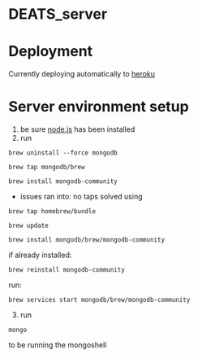 # DEATS_server

# Deployment
Currently deploying automatically to [heroku](https://d-eats-backend.herokuapp.com/)

# Server environment setup
1. be sure [node.js](https://nodejs.org/en/download/) has been installed
2. run
```
brew uninstall --force mongodb
```
```
brew tap mongodb/brew
```
```
brew install mongodb-community
```
* issues ran into: no taps
solved using 
```
brew tap homebrew/bundle
```
```
brew update
```
```
brew install mongodb/brew/mongodb-community
```
if already installed: 
```
brew reinstall mongodb-community
```
run:
```
brew services start mongodb/brew/mongodb-community
```
3. run 
```
mongo
```
to be running the mongoshell